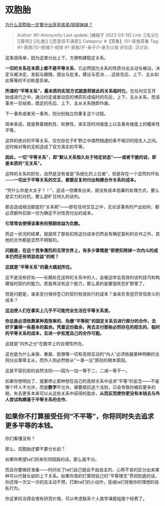 # 双胞胎
[为什么双胞胎一定要分出哥哥弟弟/姐姐妹妹？](https://www.zhihu.com/question/40577784/answer/1842402661)

> Author: #0-Anonymity
> Last update: [编辑于 2023-03-19]
> Link: [[名分]] [[尊师]] [[礼敬]] [[愿意但不满意]]
> Category: #【答集】/01-家族答集
> Tag: #1-家族/1G-统绪/1-规矩 #1-家族/1F-亲子/1-身为父母
> 评论区:
> 泛讨论:

这条很简单，因为这里分出上下，方便构建稳定关系。

**一切的关系在本质上都不是平等关系**，它必然因为关系的性质分出主动与被动，决定与被决定，发起与跟随，提出与批准，建议与否决……这些先后、上下、主从如此等等的不对称差异来。

**所谓的“平等关系”，最本质的实现方式就是将彼此的关系临时化**，在任何交互开始或进行之中，通过约定或者动态的博弈形成临时的先后，上下、主从关系，而该事务一旦结束，既定的先后、上下、主从关系随即作废。

下一事务或者另一事务，则分别独立的重复这个过程。

简单来说，就是靠着随机性、轮换性，来实现时间维度上以及事务维度上的概率性平等。

这样的绝对的平等关系，仅仅存在于旷野之中偶然相遇的素不相识的陌生人之间。这时候对等的无知造成了双方真实的平等。

**因此，一切“平等关系”，即“默认关系恒久处于待定状态”——或者干脆的说，即是本质的“无关系”。**

这样的关系的好处，自然是没有谁是“系统化的上位者”，但是存在一个显然的坏处——**一切出于平等关系的交互，都要反复的付出构建合作关系的成本。**

“凭什么你是大太子？！”，这话一但爆发出来，就没有成本低廉的处理方式，要么是实力的对抗，要么是旷日持久的谈判。

那会造成相当额度的“关系税”——即在任何交互之中，无论该事务的产出如何，都必须额外扣除一份为确定不对性而付出的成本。

**它常常会使得该事务的预期收益为负数。**

而这一状况的结果，就是除了那些扣除这份成本仍然会有确定盈利的合作之外，其他的合作都是显然不明智的。

**问题是，在这个竞争激烈的无常世界上，有多少事情是“即使扣除掉一次内斗的成本仍然还有明显收益”的呢？**

**这就是“平等关系”的最大尴尬所在。**

这不是没有好处——长期处在这样的关系中的人，会被迫学会高效的谈判技巧和构建临时契约的能力。若是再没有这个能力，那么真的是要饿死在旷野里了。

但是问题是，谁来支付保持签订的契约有效执行的成本？谁来负责惩罚背信弃义的成本？

**这迫使人们在事实上几乎不可能完全生活在平等关系里。**

**你总是必须依靠某种高效率的、免缴“平等税”的固定关系去进行部分的合作，去好歹赢得一些基本的盈余。凭着这份盈余，再去支付那些必然存在的陌生的、临时的平等关系的成本，去进一步拓宽自己的合作可能。**

这就是“内外之分”在数学上的合理性所在。

这也是为什么亲族、眷属、臣僚等一切有高频互动的“内人”必须依据某种明确的法则分出尊卑主从，而外人则必然依从“一事一议”原则的根本原因。

这是不容抗拒的自然法则——因为一加一等于二，二减一等于一。

如果你想明白了，就要停止那种想在自己的高频关系中追求“平等”的妄念——不是哪个坏人不允许，而是**数学**不允许。硬要抵抗这个法则，只会导致你被扣更多的税，失去更多本来可以从这些关系中获得的盈余，**从而反而使你更没有本钱去与外人尝试构建基于平等关系的合作**。

## 如果你不打算接受任何“不平等”，你将同时失去追求更多平等的本钱。

你们看懂没有？

那么，双胞胎还要不要分长幼？

如果你希望ta们将来形同陌路的话，那么就不分。

而且你要做好准备——时间长了ta们自己就会不由自主的、心照不宣的区分出来某种可以代替长幼的上下关系。如果你真的打算把自己的“平等理念”贯彻到底的话，你还得一次又一次的去主动干预，打断ta们的小动作，惩戒ta们背叛你的理想的自私行为。

你这爹妈当得会很有研究价值，可以考虑联系个人类学课题组报个经费了。
